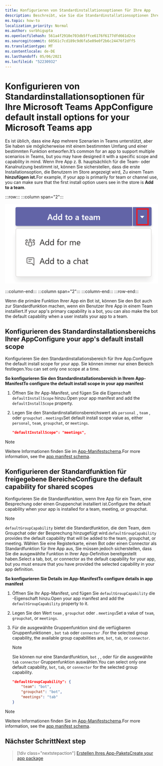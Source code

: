 ```yaml
---
title: Konfigurieren von Standardinstallationsoptionen für Ihre App
description: Beschreibt, wie Sie die Standardinstallationsoptionen Ihrer App angeben.
ms.topic: how-to
localization_priority: Normal
ms.author: surbhigupta
ms.openlocfilehash: 561a4f2910e703db5ffce6176f6177dfd661d2ce
ms.sourcegitcommit: 60561c7cd189c9d6fa5e09e0f2b6c24476f2dff5
ms.translationtype: MT
ms.contentlocale: de-DE
ms.lasthandoff: 05/06/2021
ms.locfileid: "52230932"
---
```

# <a name="configure-default-install-options-for-your-microsoft-teams-app"></a><span data-ttu-id="61f77-103">Konfigurieren von Standardinstallationsoptionen für Ihre Microsoft Teams App</span><span class="sxs-lookup"><span data-stu-id="61f77-103">Configure default install options for your Microsoft Teams app</span></span>

<span data-ttu-id="61f77-104">Es ist üblich, dass eine App mehrere Szenarien in Teams unterstützt, aber Sie haben sie möglicherweise mit einem bestimmten Umfang und einer bestimmten Funktion entworfen.</span><span class="sxs-lookup"><span data-stu-id="61f77-104">It’s common for an app to support multiple scenarios in Teams, but you may have designed it with a specific scope and capability in mind.</span></span> <span data-ttu-id="61f77-105">Wenn Ihre App z. B. hauptsächlich für die Team- oder Kanalnutzung bestimmt ist, können Sie sicherstellen, dass die erste Installationsoption, die Benutzern im Store angezeigt wird, Zu einem Team **hinzufügen ist.**</span><span class="sxs-lookup"><span data-stu-id="61f77-105">For example, if your app is primarily for team or channel use, you can make sure that the first install option users see in the store is **Add to a team**.</span></span>

:::row:::
   :::column span="2":::

![Hinzufügen eines App-Dropdownbeispiels](../../assets/images/compose-extensions/addanapp.png)

   :::column-end:::
   :::column span="2":::
   :::column-end:::
:::row-end:::

<span data-ttu-id="61f77-107">Wenn die primäre Funktion Ihrer App ein Bot ist, können Sie den Bot auch zur Standardfunktion machen, wenn ein Benutzer Ihre App in einem Team installiert.</span><span class="sxs-lookup"><span data-stu-id="61f77-107">If your app's primary capability is a bot, you can also make the bot the default capability when a user installs your app to a team.</span></span>

## <a name="configure-your-apps-default-install-scope"></a><span data-ttu-id="61f77-108">Konfigurieren des Standardinstallationsbereichs Ihrer App</span><span class="sxs-lookup"><span data-stu-id="61f77-108">Configure your app's default install scope</span></span>

<span data-ttu-id="61f77-109">Konfigurieren Sie den Standardinstallationsbereich für Ihre App.</span><span class="sxs-lookup"><span data-stu-id="61f77-109">Configure the default install scope for your app.</span></span> <span data-ttu-id="61f77-110">Sie können immer nur einen Bereich festlegen.</span><span class="sxs-lookup"><span data-stu-id="61f77-110">You can set only one scope at a time.</span></span>

<span data-ttu-id="61f77-111">**So konfigurieren Sie den Standardinstallationsbereich in Ihrem App-Manifest**</span><span class="sxs-lookup"><span data-stu-id="61f77-111">**To configure the default install scope in your app manifest**</span></span>

1. <span data-ttu-id="61f77-112">Öffnen Sie Ihr App-Manifest, und fügen Sie die Eigenschaft `defaultInstallScope` hinzu.</span><span class="sxs-lookup"><span data-stu-id="61f77-112">Open your app manifest and add the `defaultInstallScope` property.</span></span>
2. <span data-ttu-id="61f77-113">Legen Sie den Standardinstallationsbereichswert als `personal` , `team` , oder `groupchat` . `meetings`</span><span class="sxs-lookup"><span data-stu-id="61f77-113">Set default install scope value as, either `personal`, `team`, `groupchat`, or `meetings`.</span></span>

    ```json
    "defaultInstallScope": "meetings",
    ```

> [!NOTE]
> <span data-ttu-id="61f77-114">Weitere Informationen finden Sie im [App-Manifestschema](~/resources/schema/manifest-schema.md).</span><span class="sxs-lookup"><span data-stu-id="61f77-114">For more information, see the [app manifest schema](~/resources/schema/manifest-schema.md).</span></span>

## <a name="configure-the-default-capability-for-shared-scopes"></a><span data-ttu-id="61f77-115">Konfigurieren der Standardfunktion für freigegebene Bereiche</span><span class="sxs-lookup"><span data-stu-id="61f77-115">Configure the default capability for shared scopes</span></span>

<span data-ttu-id="61f77-116">Konfigurieren Sie die Standardfunktion, wenn Ihre App für ein Team, eine Besprechung oder einen Gruppenchat installiert ist.</span><span class="sxs-lookup"><span data-stu-id="61f77-116">Configure the default capability when your app is installed for a team, meeting, or groupchat.</span></span>

> [!NOTE]
> <span data-ttu-id="61f77-117">`defaultGroupCapability` bietet die Standardfunktion, die dem Team, dem Groupchat oder der Besprechung hinzugefügt wird.</span><span class="sxs-lookup"><span data-stu-id="61f77-117">`defaultGroupCapability` provides the default capability that will be added to the team, groupchat, or meeting.</span></span> <span data-ttu-id="61f77-118">Wählen Sie eine Registerkarte, einen Bot oder einen Connector als Standardfunktion für Ihre App aus, Sie müssen jedoch sicherstellen, dass Sie die ausgewählte Funktion in Ihrer App-Definition bereitgestellt haben.</span><span class="sxs-lookup"><span data-stu-id="61f77-118">Select a tab, bot, or connector as the default capability for your app, but you must ensure that you have provided the selected capability in your app definition.</span></span>

<span data-ttu-id="61f77-119">**So konfigurieren Sie Details im App-Manifest**</span><span class="sxs-lookup"><span data-stu-id="61f77-119">**To configure details in app manifest**</span></span>

1. <span data-ttu-id="61f77-120">Öffnen Sie Ihr App-Manifest, und fügen Sie `defaultGroupCapability` die -Eigenschaft hinzu.</span><span class="sxs-lookup"><span data-stu-id="61f77-120">Open your app manifest and add the `defaultGroupCapability` property to it.</span></span>
2. <span data-ttu-id="61f77-121">Legen Sie den Wert `team` , `groupchat` oder . `meetings`</span><span class="sxs-lookup"><span data-stu-id="61f77-121">Set a value of `team`, `groupchat`, or `meetings`.</span></span>
3. <span data-ttu-id="61f77-122">Für die ausgewählte Gruppenfunktion sind die verfügbaren Gruppenfunktionen , `bot` `tab` oder `connector` .</span><span class="sxs-lookup"><span data-stu-id="61f77-122">For the selected group capability, the available group capabilities are, `bot`, `tab`, or `connector`.</span></span> 

    > [!NOTE]
    > <span data-ttu-id="61f77-123">Sie können nur eine Standardfunktion, `bot` , , oder für die ausgewählte `tab` `connector` Gruppenfunktion auswählen.</span><span class="sxs-lookup"><span data-stu-id="61f77-123">You can select only one default capability, `bot`, `tab`, or `connector` for the selected group capability.</span></span>

    ```json
    "defaultGroupCapability": {
        "team": "bot",
        "groupchat": "bot",
        "meetings": "tab"
    }
    ```

> [!NOTE]
> <span data-ttu-id="61f77-124">Weitere Informationen finden Sie im [App-Manifestschema](~/resources/schema/manifest-schema.md).</span><span class="sxs-lookup"><span data-stu-id="61f77-124">For more information, see the [app manifest schema](~/resources/schema/manifest-schema.md).</span></span>

## <a name="next-step"></a><span data-ttu-id="61f77-125">Nächster Schritt</span><span class="sxs-lookup"><span data-stu-id="61f77-125">Next step</span></span>

> [!div class="nextstepaction"]
> [<span data-ttu-id="61f77-126">Erstellen Ihres App-Pakets</span><span class="sxs-lookup"><span data-stu-id="61f77-126">Create your app package</span></span>](~/concepts/build-and-test/apps-package.md)
